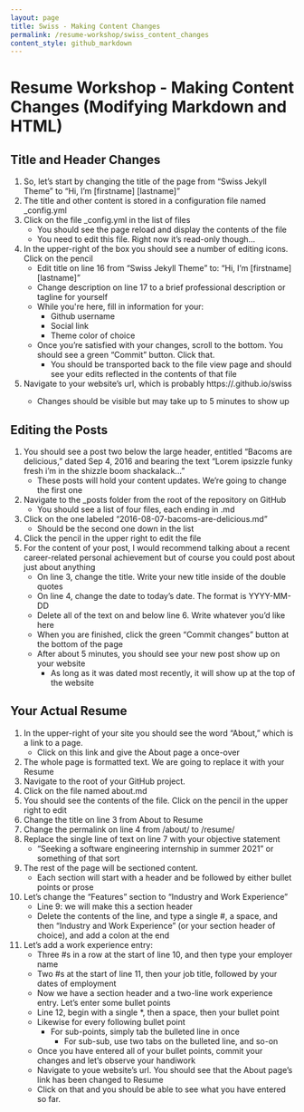 ```yaml
---
layout: page
title: Swiss - Making Content Changes
permalink: /resume-workshop/swiss_content_changes
content_style: github_markdown
---
```


# Resume Workshop - Making Content Changes (Modifying Markdown and HTML)

## Title and Header Changes
1. So, let’s start by changing the title of the page from “Swiss Jekyll Theme” to “Hi, I’m [firstname] [lastname]”
2. The title and other content is stored in a configuration file named _config.yml
3. Click on the file _config.yml in the list of files
    * You should see the page reload and display the contents of the file
    * You need to edit this file. Right now it’s read-only though…
4. In the upper-right of the box you should see a number of editing icons. Click on the pencil
    * Edit title on line 16 from “Swiss Jekyll Theme” to: “Hi, I’m [firstname] [lastname]”
    * Change description on line 17 to a brief professional description or tagline for yourself
    * While you're here, fill in information for your:
        * Github username
        * Social link
        * Theme color of choice
    * Once you’re satisfied with your changes, scroll to the bottom. You should see a green “Commit” button. Click that. 
        * You should be transported back to the file view page and should see your edits reflected in the contents of that file
5. Navigate to your website’s url, which is probably https://<yourusername>.github.io/swiss
    * Changes should be visible but may take up to 5 minutes to show up

## Editing the Posts
1. You should see a post two below the large header, entitled “Bacoms are delicious,” dated Sep 4, 2016 and bearing the text “Lorem ipsizzle funky fresh i’m in the shizzle boom shackalack...”
    * These posts will hold your content updates. We’re going to change the first one
2. Navigate to the _posts folder from the root of the repository on GitHub
    * You should see a list of four files, each ending in .md
3. Click on the one labeled “2016-08-07-bacoms-are-delicious.md”
    * Should be the second one down in the list
4. Click the pencil in the upper right to edit the file
5. For the content of your post, I would recommend talking about a recent career-related personal achievement but of course you could post about just about anything
    * On line 3, change the title. Write your new title inside of the double quotes
    * On line 4, change the date to today’s date. The format is YYYY-MM-DD
    * Delete all of the text on and below line 6. Write whatever you’d like here
    * When you are finished, click the green “Commit changes” button at the bottom of the page
    * After about 5 minutes, you should see your new post show up on your website
        * As long as it was dated most recently, it will show up at the top of the website

## Your Actual Resume
1. In the upper-right of your site you should see the word “About,” which is a link to a page. 
    * Click on this link and give the About page a once-over
2. The whole page is formatted text. We are going to replace it with your Resume
3. Navigate to the root of your GitHub project. 
4. Click on the file named about.md
5. You should see the contents of the file. Click on the pencil in the upper right to edit
6. Change the title on line 3 from About to Resume
7. Change the permalink on line 4 from /about/ to /resume/
8. Replace the single line of text on line 7 with your objective statement
    * “Seeking a software engineering internship in summer 2021” or something of that sort
9. The rest of the page will be sectioned content. 
    * Each section will start with a header and be followed by either bullet points or prose
10. Let’s change the “Features” section to “Industry and Work Experience”
    * Line 9: we will make this a section header
    * Delete the contents of the line, and type a single #, a space, and then “Industry and Work Experience” (or your section header of choice), and add a colon at the end
11. Let’s add a work experience entry:
    * Three #s in a row at the start of line 10, and then type your employer name
    * Two #s at the start of line 11, then your job title, followed by your dates of employment
    * Now we have a section header and a two-line work experience entry. Let’s enter some bullet points
    * Line 12, begin with a single *, then a space, then your bullet point
    * Likewise for every following bullet point
        * For sub-points, simply tab the bulleted line in once
            * For sub-sub, use two tabs on the bulleted line, and so-on
    * Once you have entered all of your bullet points, commit your changes and let’s observe your handiwork
    * Navigate to youe website’s url. You should see that the About page’s link has been changed to Resume
    * Click on that and you should be able to see what you have entered so far. 

